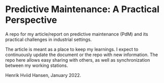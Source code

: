 Predictive Maintenance: A Practical Perspective
=========================
A repo for my article/report on predictive maintenance (PdM) and its 
practical challenges in industrial settings. 

The article is meant as a place to keep my learnings. I expect to 
continuously update the document or the repo with new information. 
The repo here allows easy sharing with others, as well as synchronization 
between my working stations.

Henrik Hviid Hansen, January 2022.
